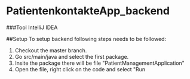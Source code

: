 

# PatientenkontakteApp_backend

###Tool 
IntelliJ IDEA

##Setup
To setup backend following steps needs to be followed:
1. Checkout the master branch.
2. Go src/main/java and select the first package.
3. Insite the package there will be file "PatientManagementApplication"
4. Open the file, right click on the code and select "Run
